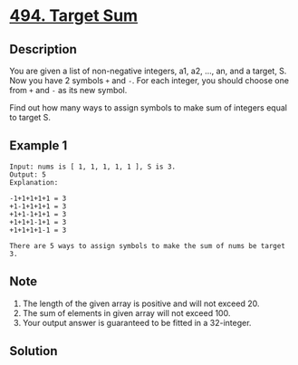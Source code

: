 # [494. Target Sum](https://leetcode.com/problems/target-sum/)

## Description

You are given a list of non-negative integers, a1, a2, ..., an, and a target, S. Now you have 2 symbols `+` and `-`. For each integer, you should choose one from `+` and `-` as its new symbol.

Find out how many ways to assign symbols to make sum of integers equal to target S.

## Example 1

```e.g.
Input: nums is [ 1, 1, 1, 1, 1 ], S is 3.
Output: 5
Explanation:

-1+1+1+1+1 = 3
+1-1+1+1+1 = 3
+1+1-1+1+1 = 3
+1+1+1-1+1 = 3
+1+1+1+1-1 = 3

There are 5 ways to assign symbols to make the sum of nums be target 3.
```

## Note

1. The length of the given array is positive and will not exceed 20.
2. The sum of elements in given array will not exceed 100.
3. Your output answer is guaranteed to be fitted in a 32-integer.

## Solution

```javascript

```
